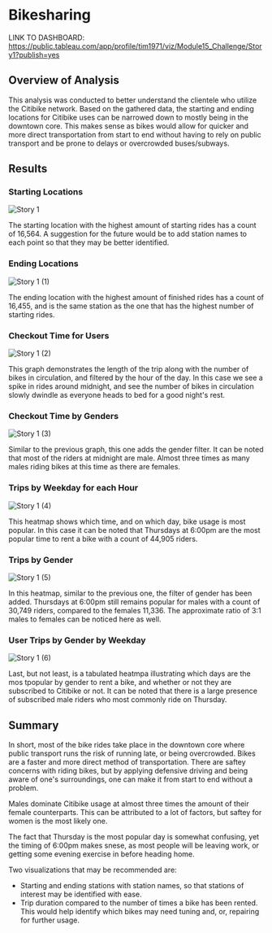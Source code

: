 # Bikesharing

LINK TO DASHBOARD: https://public.tableau.com/app/profile/tim1971/viz/Module15_Challenge/Story1?publish=yes

## Overview of Analysis
This analysis was conducted to better understand the clientele who utilize the Citibike network. 
Based on the gathered data, the starting and ending locations for Citibike uses can be narrowed down to mostly being in the downtown core. This makes sense as bikes would allow for quicker and more direct transportation from start to end without having to rely on public transport and be prone to delays or overcrowded buses/subways. 

## Results

### Starting Locations
![Story 1](https://user-images.githubusercontent.com/111096246/206353304-4fa4e9af-e528-4aae-9368-11d639bcda47.png)

The starting location with the highest amount of starting rides has a count of 16,564. A suggestion for the future would be to add station names to each point so that they may be better identified.

### Ending Locations
![Story 1 (1)](https://user-images.githubusercontent.com/111096246/206353583-0f39067e-b1f5-4edb-8bf7-a9f9017fb1b9.png)

The ending location with the highest amount of finished rides has a count of 16,455, and is the same station as the one that has the highest number of starting rides.

### Checkout Time for Users
![Story 1 (2)](https://user-images.githubusercontent.com/111096246/206353775-761f398d-870e-45c1-8e64-88e6a325878d.png)

This graph demonstrates the length of the trip along with the number of bikes in circulation, and filtered by the hour of the day. In this case we see a spike in rides around midnight, and see the number of bikes in circulation slowly dwindle as everyone heads to bed for a good night's rest.

### Checkout Time by Genders
![Story 1 (3)](https://user-images.githubusercontent.com/111096246/206353982-b691d562-894f-4b8b-bdc9-b57059c11349.png)

Similar to the previous graph, this one adds the gender filter. It can be noted that most of the riders at midnight are male. Almost three times as many males riding bikes at this time as there are females.

### Trips by Weekday for each Hour
![Story 1 (4)](https://user-images.githubusercontent.com/111096246/206354224-2c101771-bb4f-4ba7-bbec-984f0a3348b6.png)

This heatmap shows which time, and on which day, bike usage is most popular. In this case it can be noted that Thursdays at 6:00pm are the most popular time to rent a bike with a count of 44,905 riders.

### Trips by Gender
![Story 1 (5)](https://user-images.githubusercontent.com/111096246/206354457-43dbaa5a-bf3d-42c8-bc0f-e6e60cef536d.png)

In this heatmap, similar to the previous one, the filter of gender has been added. Thursdays at 6:00pm still remains popular for males with a count of 30,749 riders, compared to the females 11,336. The approximate ratio of 3:1 males to females can be noticed here as well.

### User Trips by Gender by Weekday
![Story 1 (6)](https://user-images.githubusercontent.com/111096246/206354698-2478035e-913e-495c-a7fb-3b4024df5dd4.png)

Last, but not least, is a tabulated heatmpa illustrating which days are the mos tpopular by gender to rent a bike, and whether or not they are subscribed to Citibike or not. It can be noted that there is a large presence of subscribed male riders who most commonly ride on Thursday. 

## Summary

In short, most of the bike rides take place in the downtown core where public transport runs the risk of running late, or being overcrowded. Bikes are a faster and more direct method of transportation. There are saftey concerns with riding bikes, but by applying defensive driving and being aware of one's surroundings, one can make it from start to end without a problem. 

Males dominate Citibike usage at almost three times the amount of their female counterparts. This can be attributed to a lot of factors, but saftey for women is the most likely one. 

The fact that Thursday is the most popular day is somewhat confusing, yet the timing of 6:00pm makes snese, as most people will be leaving work, or getting some evening exercise in before heading home.

Two visualizations that may be recommended are:
- Starting and ending stations with station names, so that stations of interest may be identified with ease.
- Trip duration compared to the number of times a bike has been rented. This would help identify which bikes may need tuning and, or, repairing for further usage.
